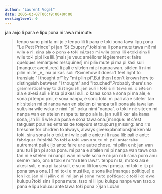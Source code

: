 ```yaml
---
author: "Laurent Vogel"
date: 2005-02-07T06:49:00+00:00
nestinglevel: 0
---
```

jan anjo li pana e lipu pona ni tawa mi mute:
> tenpo suno pini la mi jo e tenpo lili li pana e toki pona tawa lipu
> pona "Le Petit Prince" pi jan "St Exupery".toki sina li pona mute tawa mi!
> mi wile e ni: sina ale o pona e toki mi.taso mi wile pona lili e toki sina li wile toki pipi ike lili.\[mais je veux améliorer légèrement et faire quelques remarques mesquines\]
> mi pilin mute pi ma pi kasi suli \[manque: aventures\] li pali e
> sitelen mi pi nanpa wan. sitelen li ni:mi pilin mute \_e\_ ma pi kasi suli ?Somehow it doesn't feel right to translate "I thought of" by "mi pilin pi".But then I don't known how to distinguish between "I thought" and "Itouched".Probably there's no grammatical way to distinguish.
> jan suli li toki e ni tawa mi: o sitelen ala e akesi suli e insa pi
> akesi suli. o kama sona e sona pi ma ale, e sona pi tenpo pini, e
> sona nanpa, e sona toki. mi pali ala e sitelen tan ni: sitelen mi
> pi nanpa wan en sitelen pi nanpa tu li pona ala tawa jan suli.sina wile weka e nimi "pi" poka nimi "nanpa". o toki e ni: sitelen mi nanpa wan en sitelen nanpa tu
> tenpo
> ale la, jan suli li ken ala kama sona, jan lili li wile ala pana e
> sona tawa ona.\[manque: et c'est fatiguant pour les enfants de toujours et toujours\]\[missing: and it's tiresome for children to always, always giveexplanations\]mi ken ala toki. sina sona la o toki.
> mi wile pali e ante.ni li nasa lili: pali e ante: fabriquer l'altérité ?o toki e toki wan anu tu ni: pali ante: faire autrement pali e ijo ante: faire une autre chose.
> mi pilin e ni: jan wan anu tu li jan pi sona pona. mi pana e sitelen
> mi pi nanpa wan tawa ona tan ni:e sitelen mi nanpa wan
> mi wile sona e ni: jan ni li sona
> pona anu seme? taso, ona li toki e ni "ni li len lawa". tenpo ni
> la, mi toki ala e akesi suli, e ma pi kasi suli, e suno lili lon
> sewi pimeja. mi toki e ijo pi pona tawa ona. \[!\] mi toki e musi ike,
> e sona ike \[manque politique\] e len ike. jan ni li pilin e ni: mi
> jan pi sona mute.politique: e toki ike lawa kulupu ?toki sina li pona mute. taso ni li lipu kulupu nanpa wan taso.o pana e lipu kulupu ante tawa toki pona :-)jan Lokan